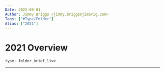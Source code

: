 ```yaml
---
Date: 2022-08-01
Author: Jimmy Briggs <jimmy.briggs@jimbrig.com>
Tags: ["#Type/Folder"]
Alias: ["2021"]
---
```


# 2021 Overview

 
```ccard
type: folder_brief_live
```
 

***
